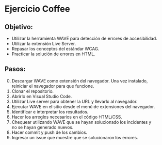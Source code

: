# Ejercicio Coffee

## Objetivo:
- Utilizar la herramienta WAVE para detección de errores de accesibilidad.
- Utilizar la extensión Live Server.
- Repasar los conceptos del estándar WCAG.
- Practicar la solución de errores en HTML.

## Pasos:
0. Descargar WAVE como extensión del navegador. Una vez instalado, reiniciar el navegador para que funcione.
1. Clonar el repositorio.
2. Abrirlo en Visual Studio Code.
3. Utilizar Live server para obtener la URL y llevarlo al navegador.
4. Ejecutar WAVE en el sitio desde el menú de extensiones del navegador.
5. Identificar e interpretar los resultados.
6. Hacer los arreglos necesarios en el código HTML/CSS.
7. Chequear utilizando WAVE que se hayan solucionado los incidentes y no se hayan generado nuevos.
8. Hacer commit y push de los cambios.
9. Ingresar un issue que muestre que se solucionaron los errores.
